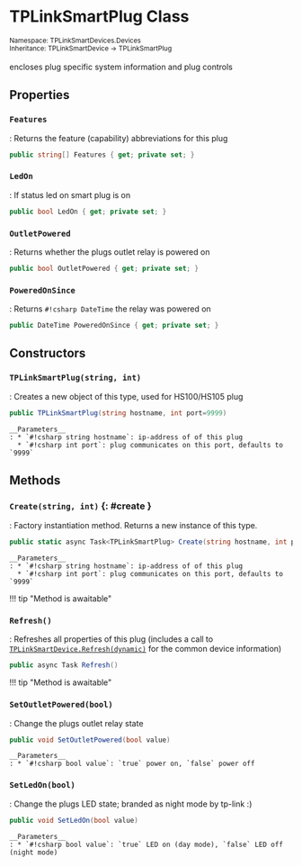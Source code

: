 # TPLinkSmartPlug Class
<small>Namespace: TPLinkSmartDevices.Devices</small><br/>
<small>Inheritance: TPLinkSmartDevice -> TPLinkSmartPlug</small><br/><br/>
encloses plug specific system information and plug controls

## Properties

### `Features`
: Returns the feature (capability) abbreviations for this plug
``` csharp
public string[] Features { get; private set; }
```

### `LedOn`
: If status led on smart plug is on 
``` csharp
public bool LedOn { get; private set; }
```

### `OutletPowered`
: Returns whether the plugs outlet relay is powered on
``` csharp
public bool OutletPowered { get; private set; }
```

### `PoweredOnSince`
: Returns `#!csharp DateTime` the relay was powered on
``` csharp
public DateTime PoweredOnSince { get; private set; }
```

## Constructors

### `TPLinkSmartPlug(string, int)`
: Creates a new object of this type, used for HS100/HS105 plug 
  ``` csharp
  public TPLinkSmartPlug(string hostname, int port=9999)
  ```

    __Parameters__
    : * `#!csharp string hostname`: ip-address of of this plug
      * `#!csharp int port`: plug communicates on this port, defaults to `9999`

## Methods

### `Create(string, int)` {: #create }
: Factory instantiation method. Returns a new instance of this type.
  ``` csharp
  public static async Task<TPLinkSmartPlug> Create(string hostname, int port = 9999)
  ```

    __Parameters__
    : * `#!csharp string hostname`: ip-address of of this plug
      * `#!csharp int port`: plug communicates on this port, defaults to `9999`

!!! tip "Method is awaitable" 

### `Refresh()`
: Refreshes all properties of this plug (includes a call to [`TPLinkSmartDevice.Refresh(dynamic)`](device.md#refreshdynamic) for the common device information)
  ``` csharp
  public async Task Refresh()
  ```

!!! tip "Method is awaitable" 

### `SetOutletPowered(bool)`
: Change the plugs outlet relay state
  ``` csharp
  public void SetOutletPowered(bool value)
  ```

    __Parameters__
    : * `#!csharp bool value`: `true` power on, `false` power off

### `SetLedOn(bool)`
: Change the plugs LED state; branded as night mode by tp-link :)
  ``` csharp
  public void SetLedOn(bool value)
  ```

    __Parameters__
    : * `#!csharp bool value`: `true` LED on (day mode), `false` LED off (night mode)